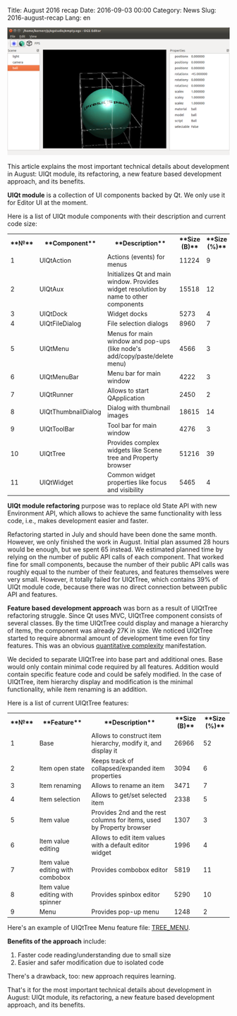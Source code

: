 Title: August 2016 recap
Date: 2016-09-03 00:00
Category: News
Slug: 2016-august-recap
Lang: en

![OGS Editor with a spherical scene node][screenshot]


This article explains the most important technical details about development in August: UIQt module, its refactoring, a new feature based development approach, and its benefits.

**UIQt module** is a collection of UI components backed by Qt. We only use it for Editor UI at the moment.

Here is a list of UIQt module components with their description and current code size:<table>
<tr>
  <th>**№**</th>
  <th>**Component**</th>
  <th>**Description**</th>
  <th>**Size (B)**</th>
  <th>**Size (%)**</th>
</tr>
<tr>
  <td>1</td>
  <td>UIQtAction</td>
  <td>Actions (events) for menus</td>
  <td>11224</td>
  <td>9</td>
</tr>
<tr>
  <td>2</td>
  <td>UIQtAux</td>
  <td>Initializes Qt and main window. Provides widget resolution by name to other components</td>
  <td>15518</td>
  <td>12</td>
</tr>
<tr>
  <td>3</td>
  <td>UIQtDock</td>
  <td>Widget docks</td>
  <td>5273</td>
  <td>4</td>
</tr>
<tr>
  <td>4</td>
  <td>UIQtFileDialog</td>
  <td>File selection dialogs</td>
  <td>8960</td>
  <td>7</td>
</tr>
<tr>
  <td>5</td>
  <td>UIQtMenu</td>
  <td>Menus for main window and pop-ups (like node's add/copy/paste/delete menu)</td>
  <td>4566</td>
  <td>3</td>
</tr>
<tr>
  <td>6</td>
  <td>UIQtMenuBar</td>
  <td>Menu bar for main window</td>
  <td>4222</td>
  <td>3</td>
</tr>
<tr>
  <td>7</td>
  <td>UIQtRunner</td>
  <td>Allows to start QApplication</td>
  <td>2450</td>
  <td>2</td>
</tr>
<tr>
  <td>8</td>
  <td>UIQtThumbnailDialog</td>
  <td>Dialog with thumbnail images</td>
  <td>18615</td>
  <td>14</td>
</tr>
<tr>
  <td>9</td>
  <td>UIQtToolBar</td>
  <td>Tool bar for main window</td>
  <td>4276</td>
  <td>3</td>
</tr>
<tr>
  <td>10</td>
  <td>UIQtTree</td>
  <td>Provides complex widgets like Scene tree and Property browser</td>
  <td>51216</td>
  <td>39</td>
</tr>
<tr>
  <td>11</td>
  <td>UIQtWidget</td>
  <td>Common widget properties like focus and visibility</td>
  <td>5465</td>
  <td>4</td>
</tr>
</table>

**UIQt module refactoring** purpose was to replace old State API with new Environment API, which allows to achieve the same functionality with less code, i.e., makes development easier and faster.

Refactoring started in July and should have been done the same month. However, we only finished the work in August. Initial plan assumed 28 hours would be enough, but we spent 65 instead. We estimated planned time by relying on the number of public API calls of each component. That worked fine for small components, because the number of their public API calls was roughly equal to the number of their features, and features themselves were very small. However, it totally failed for UIQtTree, which contains 39% of UIQt module code, because there was no direct connection between public API and features.

**Feature based development approach** was born as a result of UIQtTree refactoring struggle. Since Qt uses MVC, UIQtTree component consists of several classes. By the time UIQtTree could display and manage a hierarchy of items, the component was already 27K in size. We noticed UIQtTree started to require abnormal amount of development time even for tiny features. This was an obvious [quantitative complexity](http://kornerr.blogspot.com/2012/04/complexity-conservation-law-complexity.html) manifestation.

We decided to separate UIQtTree into base part and additional ones. Base would only contain minimal code required by all features. Addition would contain specific feature code and could be safely modified. In the case of UIQtTree, item hierarchy display and modification is the minimal functionality, while item renaming is an addition.

Here is a list of current UIQtTree features:

<table>
<tr>
  <th>**№**</th>
  <th>**Feature**</th>
  <th>**Description**</th>
  <th>**Size (B)**</th>
  <th>**Size (%)**</th>
</tr>
<tr>
  <td>1</td>
  <td>Base</td>
  <td>Allows to construct item hierarchy, modify it, and display it</td>
  <td>26966</td>
  <td>52</td>
</tr>
<tr>
  <td>2</td>
  <td>Item open state</td>
  <td>Keeps track of collapsed/expanded item properties</td>
  <td>3094</td>
  <td>6</td>
</tr>
<tr>
  <td>3</td>
  <td>Item renaming</td>
  <td>Allows to rename an item</td>
  <td>3471</td>
  <td>7</td>
</tr>
<tr>
  <td>4</td>
  <td>Item selection</td>
  <td>Allows to get/set selected item</td>
  <td>2338</td>
  <td>5</td>
</tr>
<tr>
  <td>5</td>
  <td>Item value</td>
  <td>Provides 2nd and the rest columns for items, used by Property browser</td>
  <td>1307</td>
  <td>3</td>
</tr>
<tr>
  <td>6</td>
  <td>Item value editing</td>
  <td>Allows to edit item values with a default editor widget</td>
  <td>1996</td>
  <td>4</td>
</tr>
<tr>
  <td>7</td>
  <td>Item value editing with combobox</td>
  <td>Provides combobox editor</td>
  <td>5819</td>
  <td>11</td>
</tr>
<tr>
  <td>8</td>
  <td>Item value editing with spinner</td>
  <td>Provides spinbox editor</td>
  <td>5290</td>
  <td>10</td>
</tr>
<tr>
  <td>9</td>
  <td>Menu</td>
  <td>Provides pop-up menu</td>
  <td>1248</td>
  <td>2</td>
</tr>
</table>

Here's an example of UIQtTree Menu feature file: [TREE_MENU](https://bitbucket.org/ogstudio-history/mjin-pre-pre/src/0c4cc3c3213f4687c0f3bd6a5426a6054cadd79b/f/TREE_MENU.cpp?at=Studio+0.10&fileviewer=file-view-default).

**Benefits of the approach** include:

1. Faster code reading/understanding due to small size
1. Easier and safer modification due to isolated code


There's a drawback, too: new approach requires learning.

That's it for the most important technical details about development in August: UIQt module, its refactoring, a new feature based development approach, and its benefits.

[screenshot]: ../../images/2016-09-03_august-recap.png
